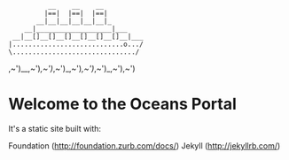              __    __    __
             |==|  |==|  |==|
           __|__|__|__|__|__|_
        __|___________________|___
     __|__[]__[]__[]__[]__[]__[]__|___
    |............................o.../
    \.............................../
,~')__,~')_,~')_,~')_,~')_,~')_,~')_,~'),~')


# Welcome to the Oceans Portal

It's a static site built with:

Foundation (http://foundation.zurb.com/docs/)
Jekyll (http://jekyllrb.com/)